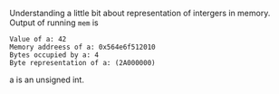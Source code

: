Understanding a little bit about representation of intergers in memory. Output of running `mem` is

```
Value of a: 42
Memory addreess of a: 0x564e6f512010
Bytes occupied by a: 4
Byte representation of a: (2A000000)
```
a is an unsigned int.

